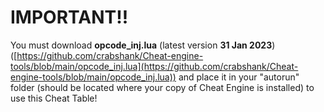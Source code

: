 # IMPORTANT!!

You must download **opcode_inj.lua** (latest version **31 Jan 2023**) ([https://github.com/crabshank/Cheat-engine-tools/blob/main/opcode_inj.lua](https://github.com/crabshank/Cheat-engine-tools/blob/main/opcode_inj.lua)) and place it in your "autorun" folder (should be located where your copy of Cheat Engine is installed) to use this Cheat Table!
